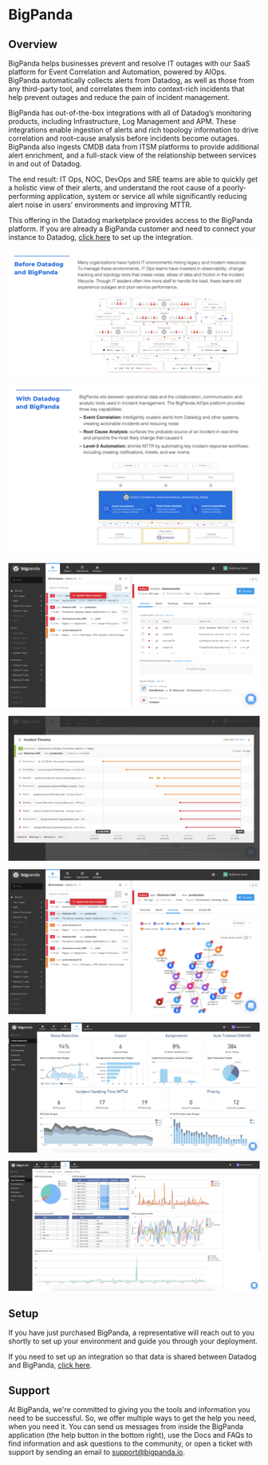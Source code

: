 # BigPanda

## Overview
BigPanda helps businesses prevent and resolve IT outages with our SaaS platform for Event Correlation and Automation, powered by AIOps. BigPanda automatically collects alerts from Datadog, as well as those from any third-party tool, and correlates them into context-rich incidents that help prevent outages and reduce the pain of incident management.

BigPanda has out-of-the-box integrations with all of Datadog’s monitoring products, including Infrastructure, Log Management and APM. These integrations enable ingestion of alerts and rich topology information to drive correlation and root-cause analysis before incidents become outages. BigPanda also ingests CMDB data from ITSM platforms to provide additional alert enrichment, and a full-stack view of the relationship between services in and out of Datadog.

The end result: IT Ops, NOC, DevOps and SRE teams are able to quickly get a holistic view of their alerts, and understand the root cause of a poorly-performing application, system or service all while significantly reducing alert noise in users’ environments and improving MTTR.

This offering in the Datadog marketplace provides access to the BigPanda platform. If you are already a BigPanda customer and need to connect your instance to Datadog, [click here](/account/settings#integrations/bigpanda) to set up the integration.

![Before BigPanda & DD](images/bigpanda_dd_before.png)

![After BigPanda & DD](images/bigpanda_dd_after.png)

![BigPanda Incident Feed](images/BP1.png)

![BigPanda Incident Timeline](images/BP2.png)

![BigPanda Topology](images/BP3.png)

![BigPanda Analytics](images/BP4.png)

![BigPanda Analytics 2](images/BP5.png)

## Setup

If you have just purchased BigPanda, a representative will reach out to you shortly to set up your environment and guide you through your deployment.

If you need to set up an integration so that data is shared between Datadog and BigPanda, [click here](/account/settings#integrations/bigpanda).

## Support
At BigPanda, we're committed to giving you the tools and information you need to be successful. So, we offer multiple ways to get the help you need, when you need it. You can send us messages from inside the BigPanda application (the help button in the bottom right), use the Docs and FAQs to find information and ask questions to the community, or open a ticket with support by sending an email to [support@bigpanda.io](mailto:support@bigpanda.io).
